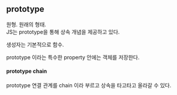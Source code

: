 ## prototype

원형. 원래의 형태.  
JS는 prototype을 통해 상속 개념을 제공하고 있다.  

생성자는 기본적으로 함수.

prototype 이라는 특수한 property 안에는 객체를 저장한다.

#### prototype chain
prototype 연결 관계를 chain 이라 부르고 상속을 타고타고 올라갈 수 있다.
